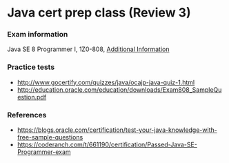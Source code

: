 # Java cert prep class (Review 3)

<style>
@media print {
  pre {
    border: 1px solid gray;
    page-break-inside: avoid;
  }
}

.break {
  page-break-after: always;
}
</style>


### Exam information

Java SE 8 Programmer I, 1Z0-808, [Additional Information](1Z0-808)


### Practice tests

- http://www.gocertify.com/quizzes/java/ocajp-java-quiz-1.html
- http://education.oracle.com/education/downloads/Exam808_SampleQuestion.pdf


### References

- https://blogs.oracle.com/certification/test-your-java-knowledge-with-free-sample-questions
- https://coderanch.com/t/661190/certification/Passed-Java-SE-Programmer-exam


[1Z0-808]: https://education.oracle.com/pls/web_prod-plq-dad/db_pages.getpage?page_id=5001&get_params=p_exam_id:1Z0-808
